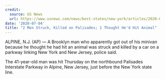 ```yaml
---
credit:
  source: US News
  url: https://www.usnews.com/news/best-states/new-york/articles/2020-07-04/man-who-stopped-on-parkway-got-out-of-minivan-hit-killed
date: '2020-07-04'
title: "2 Men Struck, Killed on Palisades; 1 Thought He'd Hit Animal"
---
```

ALPINE, N.J. (AP) — A Brooklyn man who apparently got out of his minivan because he thought he had hit an animal was struck and killed by a car on a parkway linking New York and New Jersey, police said.

The 41-year-old man was hit Thursday on the northbound Palisades Interstate Parkway in Alpine, New Jersey, just before the New York state line.
